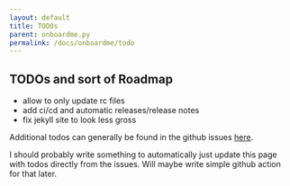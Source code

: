 ```yaml
---
layout: default
title: TODOs
parent: onboardme.py
permalink: /docs/onboardme/todo
---
```


## TODOs and sort of Roadmap
- allow to only update rc files
- add ci/cd and automatic releases/release notes
- fix jekyll site to look less gross

Additional todos can generally be found in the github issues [here](https://github.com/jessebot/onboardme/issues).

I should probably write something to automatically just update this page with todos directly from the issues. Will maybe write simple github action for that later.

